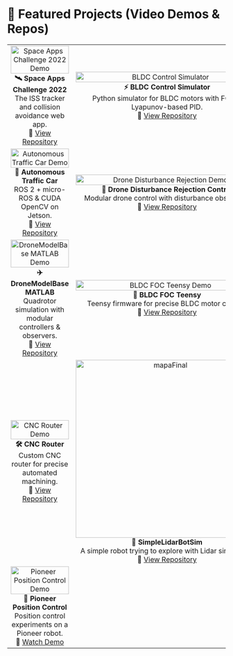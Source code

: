 # 🚀 Featured Projects (Video Demos & Repos)

<div align="center">

<table>
  <tr>
    <td align="center" width="50%">
      <a href="https://www.youtube.com/watch?v=zma0hUkrPUk">
        <img src="https://img.youtube.com/vi/zma0hUkrPUk/0.jpg" width="100%" alt="Space Apps Challenge 2022 Demo"/>
      </a>
      <br/>
      <b>🛰️ Space Apps Challenge 2022</b><br/>
      The ISS tracker and collision avoidance web app. <br/>
      🔗 <a href="https://github.com/Ineso1/space-apps-challenge-2022">View Repository</a>
    </td>
    <td align="center" width="50%">
      <a href="https://youtu.be/vhkOnLaiGKc">
        <img src="https://github.com/Ineso1/bldc_control_simulator/blob/main/resources/screenShots/control_v3_4.png?raw=true" width="100%" alt="BLDC Control Simulator"/>
      </a>
      <br/>
      <b>⚡ BLDC Control Simulator</b><br/>
      Python simulator for BLDC motors with FOC & Lyapunov-based PID. <br/>
      🔗 <a href="https://github.com/Ineso1/bldc_control_simulator">View Repository</a>
    </td>
  </tr>

  <tr>
    <td align="center" width="50%">
      <a href="https://www.youtube.com/watch?v=ZkQhuwi-L_w">
        <img src="https://img.youtube.com/vi/ZkQhuwi-L_w/0.jpg" width="100%" alt="Autonomous Traffic Car Demo"/>
      </a>
      <br/>
      <b>🚗 Autonomous Traffic Car</b><br/>
      ROS 2 + micro-ROS & CUDA OpenCV on Jetson. <br/>
      🔗 <a href="https://github.com/Ineso1/autonomous_traffic_car">View Repository</a>
    </td>
    <td align="center" width="50%">
      <a href="https://www.youtube.com/watch?v=cm6aAOt2KGA">
        <img src="https://img.youtube.com/vi/cm6aAOt2KGA/0.jpg" width="100%" alt="Drone Disturbance Rejection Demo"/>
      </a>
      <br/>
      <b>🚁 Drone Disturbance Rejection Control</b><br/>
      Modular drone control with disturbance observers. <br/>
      🔗 <a href="https://github.com/Ineso1/drone_disturbance_rejection_control_flair">View Repository</a>
    </td>
  </tr>

  <tr>
    <td align="center" width="50%">
      <a href="https://www.youtube.com/watch?v=vqDC104RrXA">
        <img src="https://img.youtube.com/vi/vqDC104RrXA/0.jpg" width="100%" alt="DroneModelBase MATLAB Demo"/>
      </a>
      <br/>
      <b>✈️ DroneModelBase MATLAB</b><br/>
      Quadrotor simulation with modular controllers & observers. <br/>
      🔗 <a href="https://github.com/Ineso1/DroneModelBase_matlabScripting">View Repository</a>
    </td>
    <td align="center" width="50%">
      <a href="https://www.youtube.com/watch?v=vhkOnLaiGKc">
        <img src="https://img.youtube.com/vi/vhkOnLaiGKc/0.jpg" width="100%" alt="BLDC FOC Teensy Demo"/>
      </a>
      <br/>
      <b>🔧 BLDC FOC Teensy</b><br/>
      Teensy firmware for precise BLDC motor control. <br/>
      🔗 <a href="https://github.com/Ineso1/bldcFOC_teensy">View Repository</a>
    </td>
  </tr>

  <tr>
    <td align="center" width="50%">
      <a href="https://youtu.be/xKXyNwI1S20">
        <img src="https://img.youtube.com/vi/xKXyNwI1S20/0.jpg" width="100%" alt="CNC Router Demo"/>
      </a>
      <br/>
      <b>🛠️ CNC Router</b><br/>
      Custom CNC router for precise automated machining. <br/>
      🔗 <a href="https://github.com/Ineso1/cnc_router">View Repository</a>
    </td>
    <td align="center" width="50%">
      <a href="https://github.com/Ineso1/SimpleLidarBotSim">
        <img width="421" height="410" alt="mapaFinal" src="https://github.com/user-attachments/assets/fd750101-f274-47ed-af4f-1d8fa78c6a21" />
      </a>
      <br/>
      <b>🤖 SimpleLidarBotSim</b><br/>
      A simple robot trying to explore with Lidar simulation. <br/>
      🔗 <a href="https://github.com/Ineso1/SimpleLidarBotSim">View Repository</a>
    </td>
  </tr>

  <tr>
    <td align="center" width="50%">
      <a href="https://youtu.be/7UKesa0KIn0">
        <img src="https://img.youtube.com/vi/7UKesa0KIn0/0.jpg" width="100%" alt="Pioneer Position Control Demo"/>
      </a>
      <br/>
      <b>📡 Pioneer Position Control</b><br/>
      Position control experiments on a Pioneer robot. <br/>
      🔗 <a href="https://youtu.be/7UKesa0KIn0">Watch Demo</a>
    </td>
  </tr>
</table>

</div>
